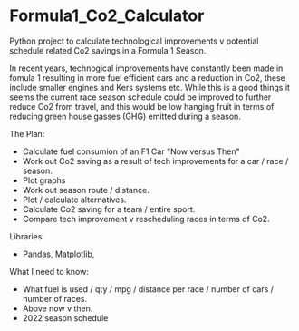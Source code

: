 # Formula1_Co2_Calculator
Python project to calculate technological improvements v potential schedule related Co2 savings in a Formula 1 Season.

In recent years, technogical improvements have constantly been made in fomula 1 resulting in more fuel efficient cars and a reduction in Co2, these include smaller engines and Kers systems etc. While this is a good things it seems the current race season schedule could be improved to further reduce Co2 from travel, and this would be low hanging fruit in terms of reducing green house gasses (GHG) emitted during a season.

The Plan:
- Calculate fuel consumion of an F1 Car "Now versus Then"
- Work out Co2 saving as a result of tech improvements for a car / race / season.
- Plot graphs
- Work out season route / distance.
- Plot / calculate alternatives.
- Calculate Co2 saving for a team / entire sport.
- Compare tech improvement v rescheduling races in terms of Co2.

Libraries:
- Pandas, Matplotlib,

What I need to know:
- What fuel is used / qty / mpg / distance per race / number of cars / number of races.
- Above now v then.
- 2022 season schedule
